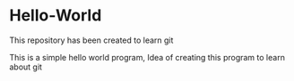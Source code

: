 Hello-World
===========

This repository has been created to learn git

This is a simple hello world program,
Idea of creating this program to learn about git
